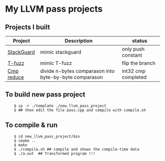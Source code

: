 # My LLVM pass projects

## Projects I built
|    Project    | Description                                            |       status       |
|---------------|--------------------------------------------------------|--------------------|
|  [StackGuard] | mimic stackguard                                       | only push constant |
|   [T-fuzz]    | mimic T-fuzz                                           | flip the branch    |
|  [Cmp reduce] | divide n-bytes comparason into byte-by-byte comparason | int32 cmp completed|



## To build new pass project
```
    $ cp -r ./template ./new_llvm_pass_project
    $ ## then edit the file pass.cpp and compile with compile.sh
```

## To compile & run
```
    $ cd new_llvm_pass_project/bin
    $ cmake ..
    $ make
    $ ./compile.sh ## compile and shows the compile-time data
    $ ./a.out  ## Transformed program !!!

```


[StackGuard]: https://github.com/pingjuiliao/llvm/tree/master/stackguard
[T-fuzz]: https://github.com/pingjuiliao/llvm/tree/master/t_fuzz
[Cmp reduce]: https://github.com/pingjuiliao/llvm/tree/master/cmp_reduce
